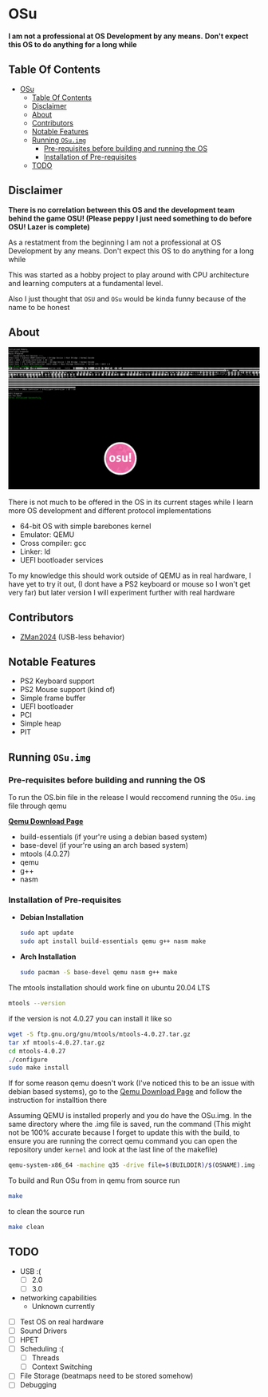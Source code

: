 # OSu

__I am not a professional at OS Development by any means.__
__Don't expect this OS to do anything for a long while__

## Table Of Contents

- [OSu](#osu)
  - [Table Of Contents](#table-of-contents)
  - [Disclaimer](#disclaimer)
  - [About](#about)
  - [Contributors](#contributors)
  - [Notable Features](#notable-features)
  - [Running `OSu.img`](#running-osuimg)
    - [Pre-requisites before building and running the OS](#pre-requisites-before-building-and-running-the-os)
    - [Installation of Pre-requisites](#installation-of-pre-requisites)
  - [TODO](#todo)

## Disclaimer

  __There is no correlation between this OS and the development team behind the game OSU! (Please peppy I just need something to do before OSU! Lazer is complete)__

  As a restatment from the beginning I am not a professional at OS Development by any means. Don't expect this OS to do anything for a long while

  This was started as a hobby project to play around with CPU architecture and learning computers at a fundamental level.

  Also I just thought that `OSU` and `OSu` would be kinda funny because of the name to be honest

## About

![OSu Boot Image](misc/OSu-Qemu.png)

There is not much to be offered in the OS in its current stages while I learn more OS development and different protocol implementations

- 64-bit OS with simple barebones kernel
- Emulator: QEMU
- Cross compiler: gcc
- Linker: ld
- UEFI bootloader services

To my knowledge this should work outside of QEMU as in real hardware, I have yet to try it out, (I dont have a PS2 keyboard or mouse so I won't get very far) but later version I will experiment further with real hardware

## Contributors

- [ZMan2024](https://github.com/Zman2024) (USB-less behavior)

## Notable Features

- PS2 Keyboard support
- PS2 Mouse support (kind of)
- Simple frame buffer
- UEFI bootloader
- PCI
- Simple heap
- PIT

## Running `OSu.img`

### Pre-requisites before building and running the OS

To run the OS.bin file in the release I would reccomend running the `OSu.img` file through qemu

__[Qemu Download Page](https://www.qemu.org/download/)__

- build-essentials (if your're using a debian based system)
- base-devel (if your're using an arch based system)
- mtools (4.0.27)
- qemu
- g++
- nasm

### Installation of Pre-requisites

- __Debian Installation__

  ``` bash
  sudo apt update 
  sudo apt install build-essentials qemu g++ nasm make
  ```

- __Arch Installation__
  
  ```bash
  sudo pacman -S base-devel qemu nasm g++ make 
  ```

The mtools installation should work fine on ubuntu 20.04 LTS

```bash
mtools --version
```

if the version is not 4.0.27 you can install it like so

```bash
wget -S ftp.gnu.org/gnu/mtools/mtools-4.0.27.tar.gz
tar xf mtools-4.0.27.tar.gz
cd mtools-4.0.27
./configure
sudo make install
```

If for some reason qemu doesn't work (I've noticed this to be an issue with debian based systems), go to the [Qemu Download Page](https://www.qemu.org/download/) and follow the instruction for installtion there

Assuming QEMU is installed properly and you do have the OSu.img. In the same directory where the .img file is saved, run the command (This might not be 100% accurate because I forget to update this with the build, to ensure you are running the correct qemu command you can open the repository under `kernel` and look at the last line of the makefile)

``` bash
qemu-system-x86_64 -machine q35 -drive file=$(BUILDDIR)/$(OSNAME).img -m 256M -cpu qemu64 -drive if=pflash,format=raw,unit=0,file="$(OVMFDIR)/OVMF_CODE-pure-efi.fd",readonly=on -drive if=pflash,format=raw,unit=1,file="$(OVMFDIR)/OVMF_VARS-pure-efi.fd" -net none
```

To build and Run OSu from in qemu from source run

```bash
make
```

to clean the source run

```bash
make clean
```

## TODO

- USB :(
  - [ ] 2.0
  - [ ] 3.0
- networking capabilities
  - Unknown currently
- [ ] Test OS on real hardware
- [ ] Sound Drivers
- [ ] HPET
- [ ] Scheduling :(
  - [ ] Threads
  - [ ] Context Switching
- [ ] File Storage (beatmaps need to be stored somehow)
- [ ] Debugging